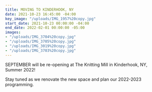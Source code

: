 ```yaml
---
title: MOVING TO KINDERHOOK, NY
date: 2021-10-23 16:45:00 -04:00
key_image: "/uploads/IMG_1957%20copy.jpg"
start_date: 2021-10-23 00:00:00 -04:00
end_date: 2022-02-01 00:00:00 -05:00
images:
- "/uploads/IMG_3704%20copy.jpg"
- "/uploads/IMG_3705%20copy.jpg"
- "/uploads/IMG_3019%20copy.jpg"
- "/uploads/IMG_3703%20copy.jpg"
---
```


SEPTEMBER will be re-opening at The Knitting Mill in Kinderhook, NY, Summer 2022!

Stay tuned as we renovate the new space and plan our 2022-2023 programming.